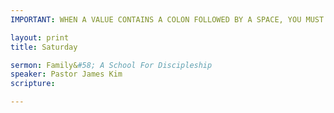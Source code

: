 ```yaml
---
IMPORTANT: WHEN A VALUE CONTAINS A COLON FOLLOWED BY A SPACE, YOU MUST USE &#58;

layout: print
title: Saturday

sermon: Family&#58; A School For Discipleship
speaker: Pastor James Kim
scripture: 

---
```



 